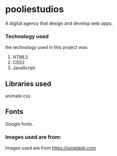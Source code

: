 # pooliestudios
A digital agency that design and develop web apps.
### Technology used
the technology used in this project was:

 1. HTML5
 2. CSS3
 3. JavaScript
## Libraries used
animate.css
## Fonts
Google fonts.
### Images used are from:
Images used are from https://unsplash.com

